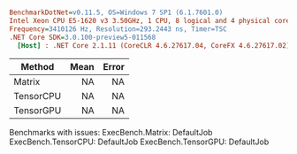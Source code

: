 ``` ini

BenchmarkDotNet=v0.11.5, OS=Windows 7 SP1 (6.1.7601.0)
Intel Xeon CPU E5-1620 v3 3.50GHz, 1 CPU, 8 logical and 4 physical cores
Frequency=3410126 Hz, Resolution=293.2443 ns, Timer=TSC
.NET Core SDK=3.0.100-preview5-011568
  [Host] : .NET Core 2.1.11 (CoreCLR 4.6.27617.04, CoreFX 4.6.27617.02), 64bit RyuJIT DEBUG  [AttachedDebugger]


```
|    Method | Mean | Error |
|---------- |-----:|------:|
|    Matrix |   NA |    NA |
| TensorCPU |   NA |    NA |
| TensorGPU |   NA |    NA |

Benchmarks with issues:
  ExecBench.Matrix: DefaultJob
  ExecBench.TensorCPU: DefaultJob
  ExecBench.TensorGPU: DefaultJob

